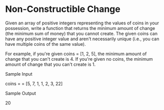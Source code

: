 # Non-Constructible Change

  Given an array of positive integers representing the values of coins in your
  possession, write a function that returns the minimum amount of change (the
  minimum sum of money) that you cannot create. The given coins can have
  any positive integer value and aren't necessarily unique (i.e., you can have
  multiple coins of the same value).

  For example, if you're given coins = [1, 2, 5], the minimum
  amount of change that you can't create is 4. If you're given no
  coins, the minimum amount of change that you can't create is 1.

  Sample Input

  coins =  = [5, 7, 1, 1, 2, 3, 22]

  Sample Output

  20